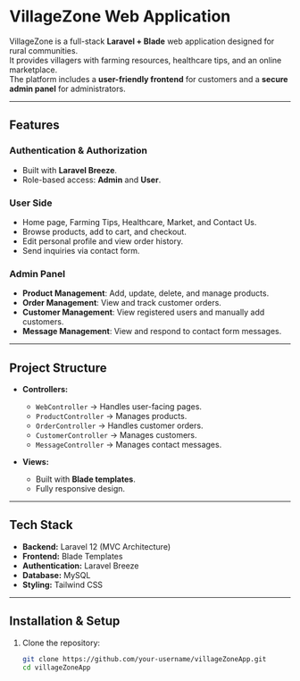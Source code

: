 # VillageZone Web Application

VillageZone is a full-stack **Laravel + Blade** web application designed for rural communities.  
It provides villagers with farming resources, healthcare tips, and an online marketplace.  
The platform includes a **user-friendly frontend** for customers and a **secure admin panel** for administrators.  

---

## Features

### Authentication & Authorization
- Built with **Laravel Breeze**.
- Role-based access: **Admin** and **User**.

### User Side
- Home page, Farming Tips, Healthcare, Market, and Contact Us.
- Browse products, add to cart, and checkout.
- Edit personal profile and view order history.
- Send inquiries via contact form.

### Admin Panel
- **Product Management**: Add, update, delete, and manage products.
- **Order Management**: View and track customer orders.
- **Customer Management**: View registered users and manually add customers.
- **Message Management**: View and respond to contact form messages.

---

## Project Structure

- **Controllers:**
  - `WebController` → Handles user-facing pages.
  - `ProductController` → Manages products.
  - `OrderController` → Handles customer orders.
  - `CustomerController` → Manages customers.
  - `MessageController` → Manages contact messages.

- **Views:**
  - Built with **Blade templates**.
  - Fully responsive design.

---

## Tech Stack

- **Backend:** Laravel 12 (MVC Architecture)  
- **Frontend:** Blade Templates  
- **Authentication:** Laravel Breeze  
- **Database:** MySQL  
- **Styling:** Tailwind CSS  

---

## Installation & Setup

1. Clone the repository:
   ```bash
   git clone https://github.com/your-username/villageZoneApp.git
   cd villageZoneApp
